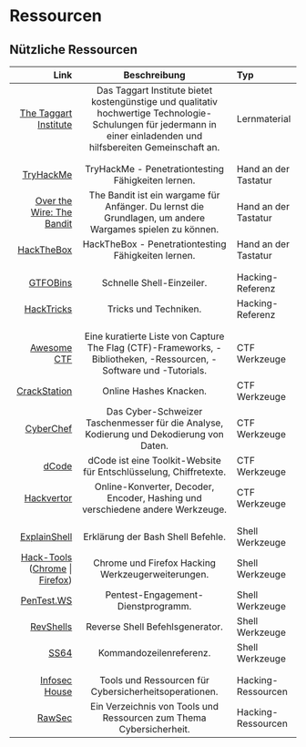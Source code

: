 # Ressourcen

## Nützliche Ressourcen

Link | Beschreibung | Typ
---: | :---: | :---
[The Taggart Institute](https://taggartinstitute.org/) | Das Taggart Institute bietet kostengünstige und qualitativ hochwertige Technologie-Schulungen für jedermann in einer einladenden und hilfsbereiten Gemeinschaft an. | Lernmaterial
||
||
[TryHackMe](https://tryhackme.com) | TryHackMe - Penetrationtesting Fähigkeiten lernen. | Hand an der Tastatur
[Over the Wire: The Bandit](https://overthewire.org/wargames/bandit) | The Bandit ist ein wargame für Anfänger. Du lernst die Grundlagen, um andere Wargames spielen zu können. | Hand an der Tastatur
[HackTheBox](https://hackthebox.eu) |HackTheBox - Penetrationtesting Fähigkeiten lernen. | Hand an der Tastatur
||
||
[GTFOBins](https://gtfobins.github.io) | Schnelle Shell-Einzeiler. | Hacking-Referenz
[HackTricks](https://book.hacktricks.xyz/) | Tricks und Techniken. | Hacking-Referenz
||
||
[Awesome CTF](https://apsdehal.in/awesome-ctf) |Eine kuratierte Liste von Capture The Flag (CTF)-Frameworks, -Bibliotheken, -Ressourcen, -Software und -Tutorials. | CTF Werkzeuge
[CrackStation](https://crackstation.net) | Online Hashes Knacken. | CTF Werkzeuge
[CyberChef](https://gchq.github.io/CyberChef) | Das Cyber-Schweizer Taschenmesser für die Analyse, Kodierung und Dekodierung von Daten. | CTF Werkzeuge
[dCode](https://www.dcode.fr/en) | dCode ist eine Toolkit-Website für Entschlüsselung, Chiffretexte. | CTF Werkzeuge
[Hackvertor](https://hackvertor.co.uk/public) | Online-Konverter, Decoder, Encoder, Hashing und verschiedene andere Werkzeuge. | CTF Werkzeuge
||
||
[ExplainShell](https://explainshell.com) | Erklärung der Bash Shell Befehle. | Shell Werkzeuge
[Hack-Tools](https://github.com/LasCC/Hack-Tools) ([Chrome](https://chrome.google.com/webstore/detail/hack-tools/cmbndhnoonmghfofefkcccljbkdpamhi) \| [Firefox](https://addons.mozilla.org/en-US/firefox/addon/hacktools/)) | Chrome und Firefox Hacking Werkzeugerweiterungen. | Shell Werkzeuge
[PenTest.WS](https://pentest.ws) | Pentest-Engagement-Dienstprogramm.| Shell Werkzeuge
[RevShells](https://www.revshells.com) | Reverse Shell Befehlsgenerator. | Shell Werkzeuge
[SS64](https://ss64.com) |Kommandozeilenreferenz. | Shell Werkzeuge
||
||
[Infosec House](https://infosec.house) | Tools und Ressourcen für Cybersicherheitsoperationen. | Hacking-Ressourcen
[RawSec](https://inventory.rawsec.ml/overview.html) | Ein Verzeichnis von Tools und Ressourcen zum Thema Cybersicherheit. | Hacking-Ressourcen
